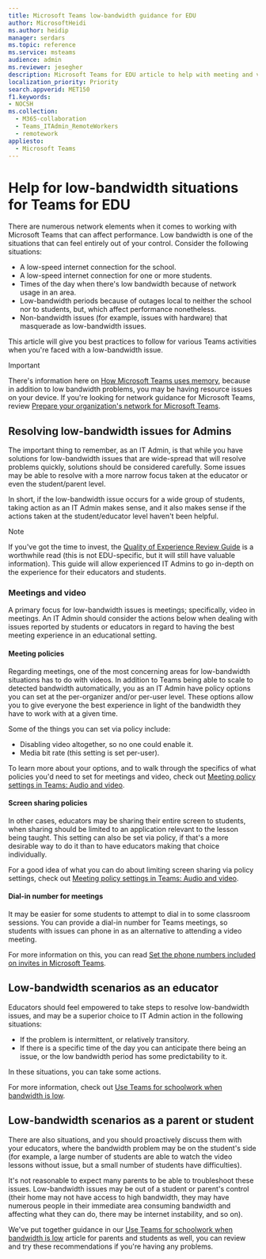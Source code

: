 ```yaml
---
title: Microsoft Teams low-bandwidth guidance for EDU
author: MicrosoftHeidi
ms.author: heidip
manager: serdars
ms.topic: reference
ms.service: msteams
audience: admin
ms.reviewer: jesegher
description: Microsoft Teams for EDU article to help with meeting and video issues relating to low bandwidth. Whether you are a parent, an educator, or an IT Admin, you have options to improve the experience with Teams.
localization_priority: Priority
search.appverid: MET150
f1.keywords:
- NOCSH
ms.collection: 
  - M365-collaboration
  - Teams_ITAdmin_RemoteWorkers
  - remotework
appliesto: 
  - Microsoft Teams
---
```


# Help for low-bandwidth situations for Teams for EDU

There are numerous network elements when it comes to working with Microsoft Teams that can affect performance. Low bandwidth is one of the situations that can feel entirely out of your control. Consider the following situations:

- A low-speed internet connection for the school.
- A low-speed internet connection for one or more students.
- Times of the day when there's low bandwidth because of network usage in an area.
- Low-bandwidth periods because of outages local to neither the school nor to students, but, which affect performance nonetheless.
- Non-bandwidth issues (for example, issues with hardware) that masquerade as low-bandwidth issues.

This article will give you best practices to follow for various Teams activities when you're faced with a low-bandwidth issue.

> [!IMPORTANT]
> There's information here on [How Microsoft Teams uses memory](teams-memory-usage-perf.md), because in addition to low bandwidth problems, you may be having resource issues on your device. If you're looking for network guidance for Microsoft Teams, review [Prepare your organization's network for Microsoft Teams](prepare-network.md).

## Resolving low-bandwidth issues for Admins

The important thing to remember, as an IT Admin, is that while you have solutions for low-bandwidth issues that are wide-spread that will resolve problems quickly, solutions should be considered carefully. Some issues may be able to resolve with a more narrow focus taken at the educator or even the student/parent level.

In short, if the low-bandwidth issue occurs for a wide group of students, taking action as an IT Admin makes sense, and it also makes sense if the actions taken at the student/educator level haven't been helpful.

> [!NOTE]
> If you've got the time to invest, the [Quality of Experience Review Guide](quality-of-experience-review-guide.md) is a worthwhile read (this is not EDU-specific, but it will still have valuable information). This guide will allow experienced IT Admins to go in-depth on the experience for their educators and students.

### Meetings and video

A primary focus for low-bandwidth issues is meetings; specifically, video in meetings. An IT Admin should consider the actions below when dealing with issues reported by students or educators in regard to having the best meeting experience in an educational setting.

#### Meeting policies

Regarding meetings, one of the most concerning areas for low-bandwidth situations has to do with videos. In addition to Teams being able to scale to detected bandwidth automatically, you as an IT Admin have policy options you can set at the per-organizer and/or per-user level. These options allow you to give everyone the best experience in light of the bandwidth they have to work with at a given time.

Some of the things you can set via policy include:

- Disabling video altogether, so no one could enable it.
- Media bit rate (this setting is set per-user).

To learn more about your options, and to walk through the specifics of what policies you'd need to set for meetings and video, check out [Meeting policy settings in Teams: Audio and video](meeting-policies-audio-and-video.md).

#### Screen sharing policies

In other cases, educators may be sharing their entire screen to students, when sharing should be limited to an application relevant to the lesson being taught. This setting can also be set via policy, if that's a more desirable way to do it than to have educators making that choice individually.

For a good idea of what you can do about limiting screen sharing via policy settings, check out [Meeting policy settings in Teams: Audio and video](meeting-policies-audio-and-video.md).

#### Dial-in number for meetings

It may be easier for some students to attempt to dial in to some classroom sessions. You can provide a dial-in number for Teams meetings, so students with issues can phone in as an alternative to attending a video meeting.

For more information on this, you can read [Set the phone numbers included on invites in Microsoft Teams](set-the-phone-numbers-included-on-invites-in-teams.md).

## Low-bandwidth scenarios as an educator

Educators should feel empowered to take steps to resolve low-bandwidth issues, and may be a superior choice to IT Admin action in the following situations:

- If the problem is intermittent, or relatively transitory.
- If there is a specific time of the day you can anticipate there being an issue, or the low bandwidth period has some predictability to it.

In these situations, you can take some actions.

For more information, check out [Use Teams for schoolwork when bandwidth is low](https://support.office.com/article/use-teams-for-schoolwork-when-bandwidth-is-low-5c5675f7-1b55-471a-9daa-ec1e6df38262).

## Low-bandwidth scenarios as a parent or student

There are also situations, and you should proactively discuss them with your educators, where the bandwidth problem may be on the student's side (for example, a large number of students are able to watch the video lessons without issue, but a small number of students have difficulties).

It's not reasonable to expect many parents to be able to troubleshoot these issues. Low-bandwidth issues may be out of a student or parent's control (their home may not have access to high bandwidth, they may have numerous people in their immediate area consuming bandwidth and affecting what they can do, there may be internet instability, and so on).

We've put together guidance in our [Use Teams for schoolwork when bandwidth is low](https://support.office.com/article/use-teams-for-schoolwork-when-bandwidth-is-low-5c5675f7-1b55-471a-9daa-ec1e6df38262) article for parents and students as well, you can review and try these recommendations if you're having any problems.